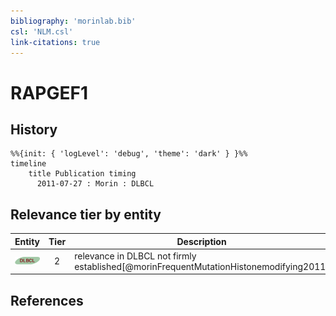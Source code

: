 ```yaml
---
bibliography: 'morinlab.bib'
csl: 'NLM.csl'
link-citations: true
---
```


# RAPGEF1

## History

```mermaid
%%{init: { 'logLevel': 'debug', 'theme': 'dark' } }%%
timeline
    title Publication timing
      2011-07-27 : Morin : DLBCL
```


## Relevance tier by entity

|Entity|Tier|Description|
|:------:|:----:|--------------------------------------|
|![DLBCL](images/icons/DLBCL_tier2.png)|2|relevance in DLBCL not firmly established[@morinFrequentMutationHistonemodifying2011]|





## References


